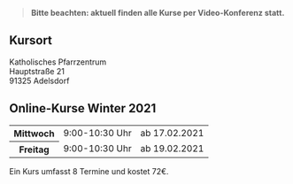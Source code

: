 > **Bitte beachten: aktuell finden alle Kurse per Video-Konferenz statt.**

## Kursort

Katholisches Pfarrzentrum  
Hauptstraße 21  
91325 Adelsdorf

## Online-Kurse Winter 2021

<table>
<tr><th>Mittwoch</th><td>9:00-10:30 Uhr</td><td>ab 17.02.2021</td></tr>
<tr><th>Freitag</th><td>9:00-10:30 Uhr</td><td>ab 19.02.2021</td></tr>
</table>

Ein Kurs umfasst 8 Termine und kostet 72€.
